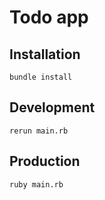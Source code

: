 # Todo app

## Installation

```bundle install```

## Development

```rerun main.rb```

## Production

```ruby main.rb```